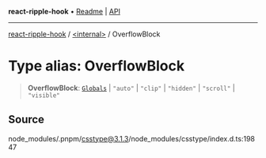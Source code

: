**react-ripple-hook** • [Readme](../../README.md) \| [API](../../globals.md)

---

[react-ripple-hook](../../README.md) / [\<internal\>](../README.md) / OverflowBlock

# Type alias: OverflowBlock

> **OverflowBlock**: [`Globals`](Globals.md) \| `"auto"` \| `"clip"` \| `"hidden"` \| `"scroll"` \| `"visible"`

## Source

node_modules/.pnpm/csstype@3.1.3/node_modules/csstype/index.d.ts:19847
